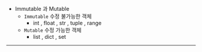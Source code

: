 - Immutable 과 Mutable
  - `Immutable` 수정 불가능한 객체
    - int , float , str , tuple , range
  - `Mutable` 수정 가능한 객체
    - list , dict , set

---


